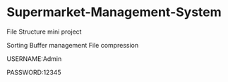 # Supermarket-Management-System

File Structure mini project

Sorting
Buffer management
File compression

USERNAME:Admin

PASSWORD:12345
